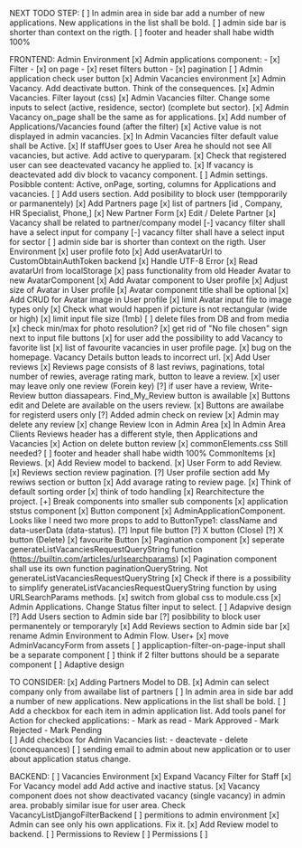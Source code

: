 NEXT TODO STEP:
    [ ] In admin area in side bar add a number of new applications. New applications in the list shall be bold.
    [ ] admin side bar is shorter than context on the rigth. 
    [ ] footer and header shall habe width 100%



FRONTEND:
    Admin Environment
        [x] Admin applications component:
            - [x]  Filter 
            - [x]  on page 
            - [x]  reset filters button 
            - [x]  pagination
        [ ] Admin application check user button
        [x] Admin Vacancies environment
            [x] Admin Vacancy. Add deactivate button. Think of the consequences.
            [x] Admin Vacancies. Filter layout (css) 
            [x] Admin Vacancies filter. Change some inputs to select (active, residence, sector) (complete but sector).
            [x] Admin Vacancy on_page shall be the same as for applications. 
            [x] Add number of Applications/Vacancies found (after the filter) 
            [x] Active value is not displayed in admin vacancies. 
            [x] In Admin Vacancies filter default value shall be Active. 
            [x] If staffUser goes to User Area he should not see All vacancies, but active. Add active to queryparam. 
            [x] Check that registered user can see deactevated vacancy he applied to. 
            [x] If vacancy is deactevated add div block to vacancy component.
        [ ] Admin settings. Posibble content: Active, onPage, sorting, columns for Applications and vacancies.
        [ ] Add users section. Add posibility to block user (tempporarily or parmanentely)
        [x] Add Partners page
            [x] list of partners [id , Company, HR Specialist, Phone,]
            [x] New Partner Form
            [x] Edit / Delete Partner
        [x] Vacancy shall be related to partner/company model
        [-] vacancy filter shall have a select input for company
        [-] vacancy filter shall have a select input for sector
        [ ] admin side bar is shorter than context on the rigth. 
    User Environment
        [x] user profile foto
            [x] Add userAvatarUrl to CustomObtainAuthToken backend
            [x] Handle UTF-8 Error
            [x] Read avatarUrl from localStorage
            [x] pass functionality from old Header Avatar to new AvatarComponent
            [x] Add Avatar component to User profile
            [x] Adjust size of Avatar in User profile
            [x] Avatar component title shall be optional
            [x] Add CRUD for Avatar image in User profile
            [x] limit Avatar input file to image types only
            [x] Check what would happen if picture is not rectangular (wide or high)
            [x] limit input file size (1mb)
            [ ] delete files from DB and from media
            [x] check min/max for photo resolution?
            [x] get rid of "No file chosen" sign next to input file buttons
        [x] for user add the possibility to add Vacancy to favorite list
        [x] list of favourite vacancies in user profile page.
        [x] bug on the homepage. Vacancy Details button leads to incorrect url.
        [x] Add User reviews
            [x] Reviews page consists of 8 last reviws, paginations, total number of rewies, average rating mark, button to leave a review.
            [x] user may leave only one review (Forein key)
            [?] if user have a review, Write-Review button diassapears. Find_My_Review button is awailable
            [x] Buttons edit and Delete are available on the users review.
            [x] Buttons are awailabe for registerd users only
            [?] Added admin check on review
            [x] Admin may delete any review
            [x] change Review Icon in Admin Area
            [x] In Admin Area Clients Reviews header has a different style, then Applications and Vacancies
            [x] Action on delete button review
        [x] commonElements.css Still needed?
        [ ] footer and header shall habe width 100%
    CommonItems
        [x] Reviews.
            [x] Add Review model to backend. 
            [x] User Form to add Review.
            [x] Reviews section review pagination.
            [?] User profile section add My rewiws section or button
            [x] Add avarage rating to review page.
        [x] Think of default sorting order
        [x] think of todo handling
        [x] Rearchitecture the project.
        [+] Break components into smaller sub components
            [x] application ststus component
            [x] Button component
                [x] AdminApplicationComponent. Looks like I need two more props to add to ButtonType1: className and data-userData (data-status).
            [?] Input file button
            [?] X button (Close)
            [?] X button (Delete)
            [x] favourite Button
            [x] Pagination component
                [x] seperate generateListVacanciesRequestQueryString function (https://builtin.com/articles/urlsearchparams)
                [x] Pagination component shall use its own function paginationQueryString. Not generateListVacanciesRequestQueryString
                [x] Check if there is a possibility to simplify generateListVacanciesRequestQueryString function by using URLSearchParams methods.
        [x] switch from global css to module.css
        [x] Admin Applications. Change Status filter input to select.
        [ ] Adapvive design
        [?] Add Users section to Admin side bar
            [?] posibbility to block user permanentely or temporaryly
        [x] Add Reviews section to Admin side bar
        [x] rename Admin Environment to Admin Flow. User+
        [x] move AdminVacancyForm from assets
        [ ] applicaption-filter-on-page-input shall be a separate component
        [ ] think if 2 filter buttons should be a separate component
        [ ] Adaptive design


TO CONSIDER:
    [x] Adding Partners Model to DB.
        [x] Admin can select company only from awailabe list of partners
    [ ] In admin area in side bar add a number of new applications. New applications in the list shall be bold.
    [ ] Add a checkbox for each item in admin application list. Add tools panel for Action for checked applications:
        - Mark as read
        - Mark Approved
        - Mark Rejected
        - Mark Pending    
    [ ] Add checkbox for Admin Vacancies list:
        - deactevate
        - delete (concequances)
    [ ] sending email to admin about new application or to user about application status change.
        




BACKEND:
    [ ] Vacancies Environment
        [x] Expand Vacancy Filter for Staff
        [x] For Vacancy model add Add active and inactive status.
        [x] Vacancy component does not show deactivated vacancy (single vacancy) in admin area.
            probably similar isue for user area. Check VacancyListDjangoFilterBackend
    [ ] permitions to admin environment
    [x] Admin can see only his own applications. Fix it.
    [x] Add Review model to backend.
        [ ] Permissions to Review
    [ ] Permissions
        [ ]

    














